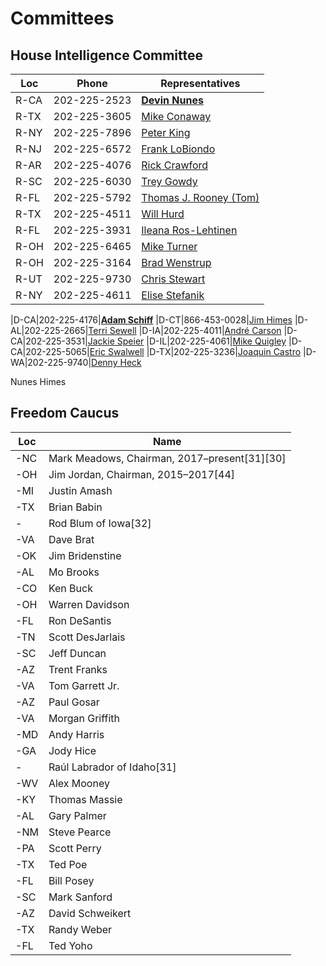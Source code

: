 # Committees

## House Intelligence Committee

|Loc | Phone      | Representatives                                         
|----|------------|---------------------------------------------------------
|R-CA|202-225-2523|[**Devin Nunes**](http://nunes.house.gov/contact/offices.htm)
|R-TX|202-225-3605|[Mike Conaway](http://conaway.house.gov/contact/offices.htm)
|R-NY|202-225-7896|[Peter King](https://peteking.house.gov/contact/offices)
|R-NJ|202-225-6572|[Frank LoBiondo](https://lobiondo.house.gov/contact-me)
|R-AR|202-225-4076|[Rick Crawford](http://crawford.house.gov/contact/officeinformation.htm)
|R-SC|202-225-6030|[Trey Gowdy](https://gowdy.house.gov/contact/offices)
|R-FL|202-225-5792|[Thomas J. Rooney (Tom)](https://rooney.house.gov/contact/offices)
|R-TX|202-225-4511|[Will Hurd](https://hurd.house.gov/contact/offices)
|R-FL|202-225-3931|[Ileana Ros-Lehtinen](https://ros-lehtinen.house.gov/contact-me)
|R-OH|202-225-6465|[Mike Turner](https://turner.house.gov/contact/offices)
|R-OH|202-225-3164|[Brad Wenstrup](http://wenstrup.house.gov/contact/officelocations.htm)
|R-UT|202-225-9730|[Chris Stewart](https://stewart.house.gov/contact/offices)
|R-NY|202-225-4611|[Elise Stefanik](https://stefanik.house.gov/contact/offices)

|D-CA|202-225-4176|[**Adam Schiff**](http://schiff.house.gov/contact)
|D-CT|866-453-0028|[Jim Himes](https://himes.house.gov/contact-me/my-offices)
|D-AL|202-225-2665|[Terri Sewell](https://sewell.house.gov/contact/email-me)
|D-IA|202-225-4011|[André Carson](https://carson.house.gov/contact)
|D-CA|202-225-3531|[Jackie Speier](https://speier.house.gov/contact)
|D-IL|202-225-4061|[Mike Quigley](https://quigley.house.gov/contact/offices)
|D-CA|202-225-5065|[Eric Swalwell](https://swalwell.house.gov/office-locations)
|D-TX|202-225-3236|[Joaquin Castro](https://castro.house.gov/contact/offices)
|D-WA|202-225-9740|[Denny Heck](https://dennyheck.house.gov/contact/offices)

Nunes
Himes

## Freedom Caucus

|Loc |Name
|----|--------------------------------------------
| -NC|Mark Meadows, Chairman, 2017–present[31][30]
| -OH|Jim Jordan, Chairman, 2015–2017[44]
| -MI|Justin Amash
| -TX|Brian Babin
| -  |Rod Blum of Iowa[32]
| -VA|Dave Brat
| -OK|Jim Bridenstine
| -AL|Mo Brooks
| -CO|Ken Buck
| -OH|Warren Davidson
| -FL|Ron DeSantis
| -TN|Scott DesJarlais
| -SC|Jeff Duncan
| -AZ|Trent Franks
| -VA|Tom Garrett Jr.
| -AZ|Paul Gosar
| -VA|Morgan Griffith
| -MD|Andy Harris
| -GA|Jody Hice
| -  |Raúl Labrador of Idaho[31]
| -WV|Alex Mooney
| -KY|Thomas Massie
| -AL|Gary Palmer
| -NM|Steve Pearce
| -PA|Scott Perry
| -TX|Ted Poe
| -FL|Bill Posey
| -SC|Mark Sanford
| -AZ|David Schweikert
| -TX|Randy Weber
| -FL|Ted Yoho
